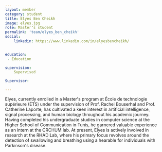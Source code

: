 ```yaml
---
layout: member
category: student
title: Elyes Ben Cheikh
image: elyes.jpg
role: Master's student
permalink: 'team/elyes_ben_cheikh'
social:
    linkedin: https://www.linkedin.com/in/elyesbencheikh/

    
education:
 - Education

supervision:
    Supervised

Supervisor:

---
```

Elyes, currently enrolled in a Master's program at École de technologie supérieure (ÉTS) under the supervision of Prof. Rachel Bouserhal and Prof. Catherine Laporte, has cultivated a keen interest in artificial intelligence, signal processing, and human biology throughout his academic journey. Having completed his undergraduate studies in computer science at the Higher School of Communication in Tunis, he garnered valuable experience as an intern at the CRCHUM lab. At present, Elyes is actively involved in  research  at the RHAD Lab, where his primary focus revolves around the detection of swallowing and breathing using a hearable for individuals with Parkinson's disease.